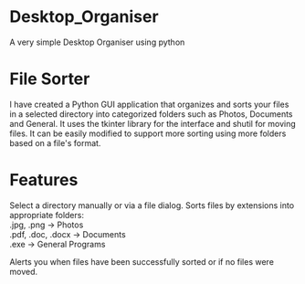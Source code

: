 # Desktop_Organiser
A very simple Desktop Organiser using python

# File Sorter
I have created a Python GUI application that organizes and sorts your files in a selected directory into categorized folders such as Photos, Documents and General. It uses the tkinter library for the interface and shutil for moving files.
It can be easily modified to support more sorting using more folders based on a file's format.

# Features
Select a directory manually or via a file dialog.
Sorts files by extensions into appropriate folders:
<br>
.jpg, .png → Photos
<br>
.pdf, .doc, .docx → Documents
<br>
.exe → General Programs
<br>

Alerts you when files have been successfully sorted or if no files were moved.

